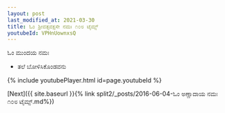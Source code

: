 ```yaml
---
layout: post
last_modified_at: 2021-03-30
title: ಓಂ ಶ್ರೀವತ್ಸವಕ್ಷಸೇ ನಮಃ ೧೦೮ ಟೈಮ್ಸ್
youtubeId: VPHnUownxsQ
---
```

 
 
 ಓಂ ಮುಂದಯ ನಮಃ  
 
 -  ತಲೆ ಬೋಳಿಸಿಕೊಂಡವನು 
 
  
 
  
 
 
 
 
 
 


{% include youtubePlayer.html id=page.youtubeId %}
 
[Next]({{ site.baseurl }}{% link  split2/_posts/2016-06-04-ಓಂ ಅಣ್ಣಾದಾಯ ನಮಃ ೧೦೮ ಟೈಮ್ಸ್.md%})
 
